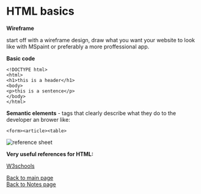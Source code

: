 # HTML basics

**Wireframe**

start off with a wireframe design, draw what you want your website to look like with MSpaint or preferably a more proffessional app.

**Basic code**
```
<!DOCTYPE html>
<html>
<h1>this is a header</h1>
<body>
<p>this is a sentence</p>
</body>
</html>
```

**Semantic elements** - tags that clearly describe what they do to the developer an brower like:

```
<form><article><table>

```

![reference sheet](https://html.com/wp-content/uploads/html5_cheat_sheet_tags.png)

**Very useful references for HTML:**

[W3schools](https://www.w3schools.com/tags/default.asp)<br>

[Back to main page](https://vadengrey.github.io/reading-notes/)<br>
[Back to Notes page](https://vadengrey.github.io/reading-notes/Notesource)
